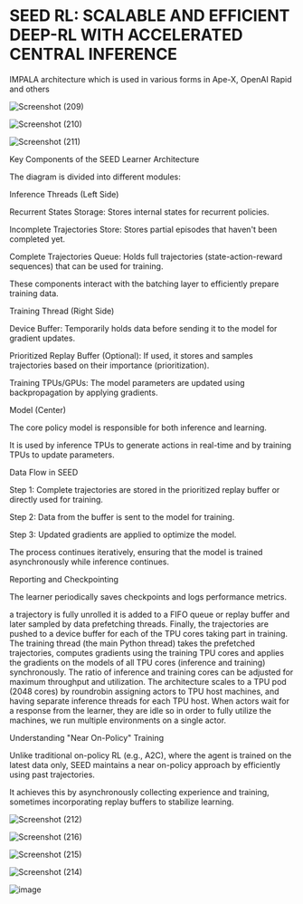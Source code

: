 # SEED RL: SCALABLE AND EFFICIENT DEEP-RL WITH ACCELERATED CENTRAL INFERENCE

 IMPALA architecture which is used in various forms in Ape-X, OpenAI Rapid and others
 
![Screenshot (209)](https://github.com/user-attachments/assets/81dbe82f-88ae-4ec1-b749-f7e31898ae62)


![Screenshot (210)](https://github.com/user-attachments/assets/9522e7c7-911d-475c-b713-8e175cb68f07)

![Screenshot (211)](https://github.com/user-attachments/assets/fdf23422-e09e-40f3-8152-6b7d852243c8)

Key Components of the SEED Learner Architecture

The diagram is divided into different modules:

Inference Threads (Left Side)

Recurrent States Storage: Stores internal states for recurrent policies.

Incomplete Trajectories Store: Stores partial episodes that haven't been completed yet.

Complete Trajectories Queue: Holds full trajectories (state-action-reward sequences) that can be used for training.

These components interact with the batching layer to efficiently prepare training data.

Training Thread (Right Side)

Device Buffer: Temporarily holds data before sending it to the model for gradient updates.

Prioritized Replay Buffer (Optional): If used, it stores and samples trajectories based on their importance (prioritization).

Training TPUs/GPUs: The model parameters are updated using backpropagation by applying gradients.

Model (Center)

The core policy model is responsible for both inference and learning.

It is used by inference TPUs to generate actions in real-time and by training TPUs to update parameters.

Data Flow in SEED

Step 1: Complete trajectories are stored in the prioritized replay buffer or directly used for training.

Step 2: Data from the buffer is sent to the model for training.

Step 3: Updated gradients are applied to optimize the model.

The process continues iteratively, ensuring that the model is trained asynchronously while inference continues.

Reporting and Checkpointing

The learner periodically saves checkpoints and logs performance metrics.

a trajectory is fully unrolled it is added to a FIFO queue or replay buffer and later sampled by data prefetching threads. Finally, the trajectories are pushed to a device buffer for each of the TPU cores taking part in training. The training thread (the main Python thread) takes the prefetched trajectories, computes gradients using the training TPU cores and applies the gradients on the models of all TPU cores (inference and training) synchronously. The ratio of inference and training cores can be adjusted for maximum throughput and utilization. The architecture scales to a TPU pod (2048 cores) by roundrobin assigning actors to TPU host machines, and having separate inference threads for each TPU host. When actors wait for a response from the learner, they are idle so in order to fully utilize the machines, we run multiple environments on a single actor.


Understanding "Near On-Policy" Training

Unlike traditional on-policy RL (e.g., A2C), where the agent is trained on the latest data only, SEED maintains a near on-policy approach by efficiently using past trajectories.

It achieves this by asynchronously collecting experience and training, sometimes incorporating replay buffers to stabilize learning.

![Screenshot (212)](https://github.com/user-attachments/assets/ac739727-465c-47e0-978b-59dc7207b51d)

![Screenshot (216)](https://github.com/user-attachments/assets/8dc165c3-9df8-4af1-9144-5d55b2256205)


![Screenshot (215)](https://github.com/user-attachments/assets/ecff7768-aa63-4195-959d-ea471b57b6cf)


![Screenshot (214)](https://github.com/user-attachments/assets/d05d3e57-e93e-43de-a9ce-ee949ffaf567)


![image](https://github.com/user-attachments/assets/433e962a-9d6c-4196-ae8b-a4b8ba9ed090)
